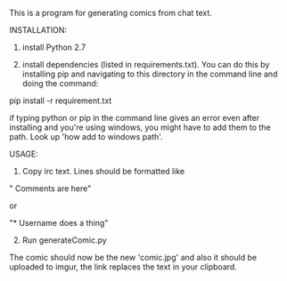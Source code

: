 This is a program for generating comics from chat text.

INSTALLATION:

1. install Python 2.7

2. install dependencies (listed in requirements.txt). 
You can do this by installing pip and navigating to this directory in the command line and doing the command:

pip install -r requirement.txt

if typing python or pip in the command line gives an error even after installing and you're using windows, you might have to add them to the path. Look up 'how add to windows path'.




USAGE:

1. Copy irc text. Lines should be formatted like 

"<Username> Comments are here"

or

"* Username does a thing"


2.  Run generateComic.py

The comic should now be the new 'comic.jpg' and also it should be uploaded to imgur, the link replaces the text in your clipboard.